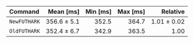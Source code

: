 | Command | Mean [ms] | Min [ms] | Max [ms] | Relative |
|:---|---:|---:|---:|---:|
| `NewFUTHARK` | 356.6 ± 5.1 | 352.5 | 364.7 | 1.01 ± 0.02 |
| `OldFUTHARK` | 352.4 ± 6.7 | 342.9 | 363.5 | 1.00 |
